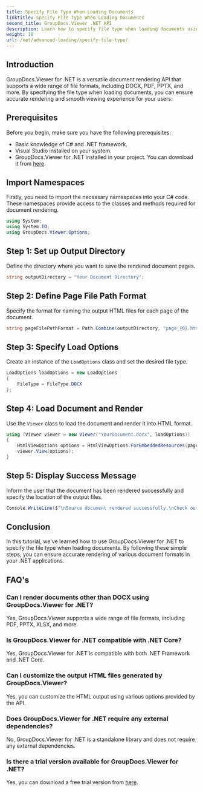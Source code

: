 ```yaml
---
title: Specify File Type When Loading Documents
linktitle: Specify File Type When Loading Documents
second_title: GroupDocs.Viewer .NET API
description: Learn how to specify file type when loading documents using GroupDocs.Viewer for .NET. Render various formats accurately in your .NET applications.
weight: 10
url: /net/advanced-loading/specify-file-type/
---
```

## Introduction
GroupDocs.Viewer for .NET is a versatile document rendering API that supports a wide range of file formats, including DOCX, PDF, PPTX, and more. By specifying the file type when loading documents, you can ensure accurate rendering and smooth viewing experience for your users.
## Prerequisites
Before you begin, make sure you have the following prerequisites:
- Basic knowledge of C# and .NET framework.
- Visual Studio installed on your system.
- GroupDocs.Viewer for .NET installed in your project. You can download it from [here](https://releases.groupdocs.com/viewer/net/).
##
## Import Namespaces
Firstly, you need to import the necessary namespaces into your C# code. These namespaces provide access to the classes and methods required for document rendering.
```csharp
using System;
using System.IO;
using GroupDocs.Viewer.Options;
```
## Step 1: Set up Output Directory
Define the directory where you want to save the rendered document pages.
```csharp
string outputDirectory = "Your Document Directory";
```
## Step 2: Define Page File Path Format
Specify the format for naming the output HTML files for each page of the document.
```csharp
string pageFilePathFormat = Path.Combine(outputDirectory, "page_{0}.html");
```
## Step 3: Specify Load Options
Create an instance of the `LoadOptions` class and set the desired file type.
```csharp
LoadOptions loadOptions = new LoadOptions
{
    FileType = FileType.DOCX
};
```
## Step 4: Load Document and Render
Use the `Viewer` class to load the document and render it into HTML format.
```csharp
using (Viewer viewer = new Viewer("YourDocument.docx", loadOptions))
{
    HtmlViewOptions options = HtmlViewOptions.ForEmbeddedResources(pageFilePathFormat);
    viewer.View(options);
}
```
## Step 5: Display Success Message
Inform the user that the document has been rendered successfully and specify the location of the output files.
```csharp
Console.WriteLine($"\nSource document rendered successfully.\nCheck output in {outputDirectory}.");
```

## Conclusion
In this tutorial, we've learned how to use GroupDocs.Viewer for .NET to specify the file type when loading documents. By following these simple steps, you can ensure accurate rendering of various document formats in your .NET applications.
## FAQ's
### Can I render documents other than DOCX using GroupDocs.Viewer for .NET?
Yes, GroupDocs.Viewer supports a wide range of file formats, including PDF, PPTX, XLSX, and more.
### Is GroupDocs.Viewer for .NET compatible with .NET Core?
Yes, GroupDocs.Viewer for .NET is compatible with both .NET Framework and .NET Core.
### Can I customize the output HTML files generated by GroupDocs.Viewer?
Yes, you can customize the HTML output using various options provided by the API.
### Does GroupDocs.Viewer for .NET require any external dependencies?
No, GroupDocs.Viewer for .NET is a standalone library and does not require any external dependencies.
### Is there a trial version available for GroupDocs.Viewer for .NET?
Yes, you can download a free trial version from [here](https://releases.groupdocs.com/viewer/net/).
